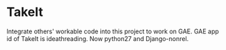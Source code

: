 TakeIt
======
Integrate others' workable code into this project to work on GAE.
GAE app id of TakeIt is ideathreading.
Now python27 and  Django-nonrel.